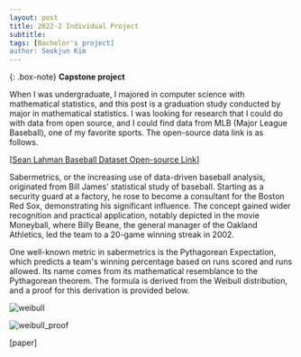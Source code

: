 ```yaml
---
layout: post
title: 2022-2 Individual Project
subtitle: 
tags: [Bachelor's project]
author: Seokjun Kim
---
```


{: .box-note}
**Capstone project**

When I was undergraduate, I majored in computer science with mathematical statistics, and this post is a graduation study conducted by major in mathematical statistics.
I was looking for research that I could do with data from open source, and I could find data from MLB (Major League Baseball), one of my favorite sports.
The open-source data link is as follows.

[[Sean Lahman Baseball Dataset Open-source Link](http://seanlahman.com/)]

Sabermetrics, or the increasing use of data-driven baseball analysis, originated from Bill James' statistical study of baseball. Starting as a security guard at a factory, he rose to become a consultant for the Boston Red Sox, demonstrating his significant influence. The concept gained wider recognition and practical application, notably depicted in the movie Moneyball, where Billy Beane, the general manager of the Oakland Athletics, led the team to a 20-game winning streak in 2002.

One well-known metric in sabermetrics is the Pythagorean Expectation, which predicts a team's winning percentage based on runs scored and runs allowed. Its name comes from its mathematical resemblance to the Pythagorean theorem. The formula is derived from the Weibull distribution, and a proof for this derivation is provided below.

![weibull](https://withalliam.github.io/assets/img/weibull.png)

![weibull_proof](https://withalliam.github.io/assets/img/weibull_proof.png)



[paper]